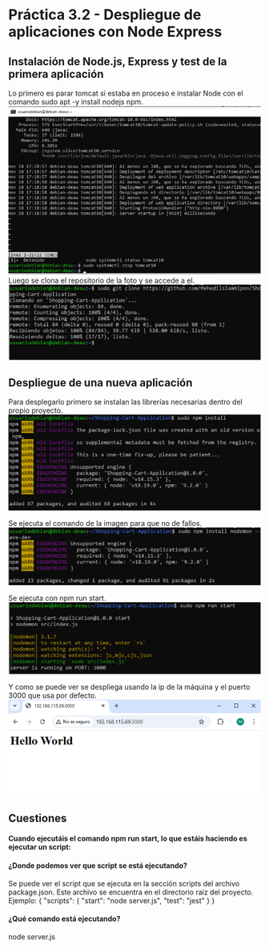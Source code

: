 # Práctica 3.2 - Despliegue de aplicaciones con Node Express

## Instalación de Node.js, Express y test de la primera aplicación
Lo primero es parar tomcat si estaba en proceso e instalar Node con el comando sudo apt -y install nodejs npm. <br>
![alt text](images3/image-24.png)
Luego se clona el repositorio de la foto y se accede a el. <br>
![alt text](images3/image-25.png)

## Despliegue de una nueva aplicación
Para desplegarlo primero se instalan las librerías necesarias dentro del propio proyecto. <br>
![alt text](images3/image-26.png)

Se ejecuta el comando de la imagen para que no de fallos. <br>
![alt text](images3/image-27.png)

Se ejecuta con npm run start. <br>
![alt text](images3/image-28.png)

Y como se puede ver se despliega usando la ip de la máquina y el puerto 3000 que usa por defecto. <br>
![alt text](images3/image-29.png)

## Cuestiones
#### Cuando ejecutáis el comando npm run start, lo que estáis haciendo es ejecutar un script:
#### ¿Donde podemos ver que script se está ejecutando?
Se puede ver el script que se ejecuta en la sección scripts del archivo package.json. Este archivo se encuentra en el directorio raíz del proyecto.
Ejemplo:
{
  "scripts": {
    "start": "node server.js",
    "test": "jest"
  }
}
<br>

#### ¿Qué comando está ejecutando?
node server.js